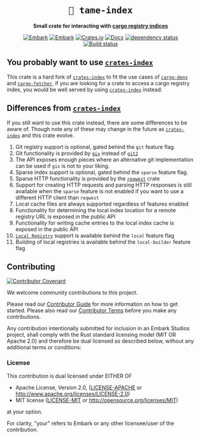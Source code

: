 <!-- Allow this file to not have a first line heading -->
<!-- markdownlint-disable-file MD041 no-emphasis-as-heading -->

<!-- inline html -->
<!-- markdownlint-disable-file MD033 -->

<div align="center">

# `📇 tame-index`

**Small crate for interacting with [cargo registry indices](https://doc.rust-lang.org/nightly/cargo/reference/registry-index.html)**

[![Embark](https://img.shields.io/badge/embark-open%20source-blueviolet.svg)](https://embark.dev)
[![Embark](https://img.shields.io/badge/discord-ark-%237289da.svg?logo=discord)](https://discord.gg/dAuKfZS)
[![Crates.io](https://img.shields.io/crates/v/tame-index.svg)](https://crates.io/crates/tame-index)
[![Docs](https://docs.rs/tame-index/badge.svg)](https://docs.rs/tame-index)
[![dependency status](https://deps.rs/repo/github/EmbarkStudios/tame-index/status.svg)](https://deps.rs/repo/github/EmbarkStudios/tame-index)
[![Build status](https://github.com/EmbarkStudios/tame-index/workflows/CI/badge.svg)](https://github.com/EmbarkStudios/tame-index/actions)
</div>

## You probably want to use [`crates-index`][0]

This crate is a hard fork of [`crates-index`][0] to fit the use cases of [`cargo-deny`](https://github.com/EmbarkStudios/cargo-deny) and [`cargo-fetcher`](https://github.com/EmbarkStudios/cargo-fetcher), if you are looking for a crate to access a cargo registry index, you would be well served by using [`crates-index`][0] instead.

## Differences from [`crates-index`][0]

If you still want to use this crate instead, there are some differences to be aware of. Though note any of these may change in the future as [`crates-index`][0] and this crate evolve.

1. Git registry support is optional, gated behind the `git` feature flag.
1. Git functionality is provided by [`gix`](https://crates.io/crates/gix) instead of [`git2`](https://crates.io/crates/git2)
1. The API exposes enough pieces where an alternative git implementation can be used if `gix` is not to your liking.
1. Sparse index support is optional, gated behind the `sparse` feature flag.
1. Sparse HTTP functionality is provided by the [`reqwest`](https://crates.io/crates/reqwest) crate
1. Support for creating HTTP requests and parsing HTTP responses is still available when the `sparse` feature is not enabled if you want to use a different HTTP client than `reqwest`
1. Local cache files are always supported regardless of features enabled
1. Functionality for determining the local index location for a remote registry URL is exposed in the public API
1. Functionality for writing cache entries to the local index cache is exposed in the public API
1. [`Local Registry`](https://doc.rust-lang.org/cargo/reference/source-replacement.html#local-registry-sources) support is available behind the `local` feature flag
1. Building of local registries is available behind the `local-builder` feature flag

## Contributing

[![Contributor Covenant](https://img.shields.io/badge/contributor%20covenant-v1.4-ff69b4.svg)](CODE_OF_CONDUCT.md)

We welcome community contributions to this project.

Please read our [Contributor Guide](CONTRIBUTING.md) for more information on how to get started.
Please also read our [Contributor Terms](CONTRIBUTING.md#contributor-terms) before you make any contributions.

Any contribution intentionally submitted for inclusion in an Embark Studios project, shall comply with the Rust standard licensing model (MIT OR Apache 2.0) and therefore be dual licensed as described below, without any additional terms or conditions:

### License

This contribution is dual licensed under EITHER OF

- Apache License, Version 2.0, ([LICENSE-APACHE](LICENSE-APACHE) or <http://www.apache.org/licenses/LICENSE-2.0>)
- MIT license ([LICENSE-MIT](LICENSE-MIT) or <http://opensource.org/licenses/MIT>)

at your option.

For clarity, "your" refers to Embark or any other licensee/user of the contribution.

[0]: https://crates.io/crates/crates-index
